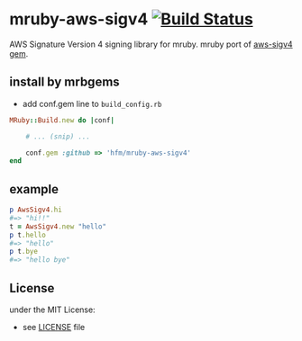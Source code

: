# mruby-aws-sigv4   [![Build Status](https://travis-ci.org/hfm/mruby-aws-sigv4.svg?branch=master)](https://travis-ci.org/hfm/mruby-aws-sigv4)

AWS Signature Version 4 signing library for mruby. mruby port of [aws-sigv4 gem](https://rubygems.org/gems/aws-sigv4/).

## install by mrbgems

- add conf.gem line to `build_config.rb`

```ruby
MRuby::Build.new do |conf|

    # ... (snip) ...

    conf.gem :github => 'hfm/mruby-aws-sigv4'
end
```
## example
```ruby
p AwsSigv4.hi
#=> "hi!!"
t = AwsSigv4.new "hello"
p t.hello
#=> "hello"
p t.bye
#=> "hello bye"
```

## License

under the MIT License:
- see [LICENSE](./LICENSE) file
